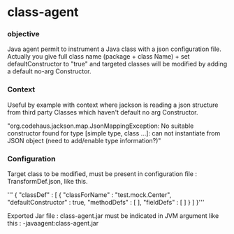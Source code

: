 class-agent
===========

### objective ###
Java agent permit to instrument a Java class with a json configuration file.
Actually you give full class name (package + class Name) + set defaultConstructor to "true" and targeted classes will be modified by adding a default no-arg Constructor.

### Context ###
Useful by example with context where jackson is reading a json structure from third party Classes which haven't default no arg Constructor.

"org.codehaus.jackson.map.JsonMappingException: No suitable constructor found for type [simple type, class ...]: can not instantiate from JSON object (need to add/enable type information?)"

### Configuration ###
Target class to be modified, must be present in configuration file : TransformDef.json, like this.


'''    {
      "classDef" : [ {
        "classForName" : "test.mock.Center",
        "defaultConstructor" : true,
        "methodDefs" : [ ],
        "fieldDefs" : [ ]
      } ]
    }'''

Exported Jar file : class-agent.jar must be indicated in JVM argument like this :
-javaagent:class-agent.jar

